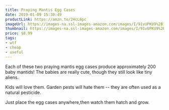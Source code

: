 ```yaml
---
title: Praying Mantis Egg Cases
date: 2019-01-09 15:30:49
productLink: https://amzn.to/2HcL6pc
imageUrl: https://images-na.ssl-images-amazon.com/images/I/91vUPKU9%2B1L._SX679_.jpg
thumbnail: https://images-na.ssl-images-amazon.com/images/I/91vUPKU9%2B1L._SR600,315_.jpg
price: $8.99
tags:
- wtf
- cheap
- useful
---
```


Each of these two praying mantis egg cases produce approximately 200 baby mantids! The babies are really cute, though they still look like tiny aliens.

Kids will love them. Garden pests will hate them -- they are often used as a natural pesticide.

Just place the egg cases anywhere,then watch them hatch and grow.